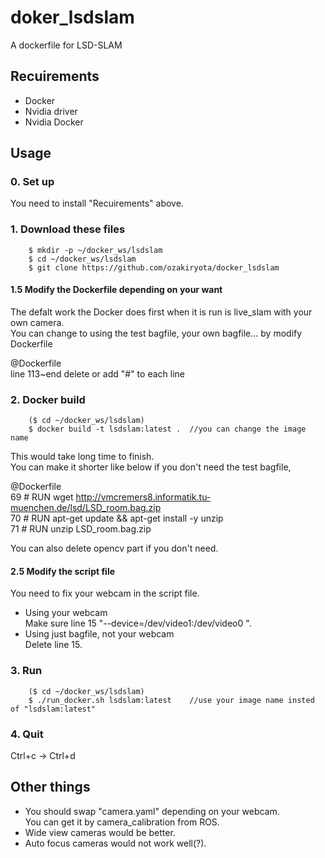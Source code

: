 # doker_lsdslam

A dockerfile for LSD-SLAM

## Recuirements
* Docker
* Nvidia driver
* Nvidia Docker

## Usage
### 0. Set up
You need to install "Recuirements" above.
### 1. Download these files
		$ mkdir -p ~/docker_ws/lsdslam
		$ cd ~/docker_ws/lsdslam
		$ git clone https://github.com/ozakiryota/docker_lsdslam
#### 1.5 Modify the Dockerfile depending on your want
The defalt work the Docker does first when it is run is live_slam with your own camera.  
You can change to using the test bagfile, your own bagfile... by modify Dockerfile  

@Dockerfile  
line 113~end delete or add "#" to each line
### 2. Docker build
		($ cd ~/docker_ws/lsdslam)
		$ docker build -t lsdslam:latest .	//you can change the image name
This would take long time to finish.  
You can make it shorter like below if you don't need the test bagfile,  

@Dockerfile  
69 # RUN wget http://vmcremers8.informatik.tu-muenchen.de/lsd/LSD_room.bag.zip  
70 # RUN apt-get update && apt-get install -y unzip  
71 # RUN unzip LSD_room.bag.zip  

You can also delete opencv part if you don't need.
#### 2.5 Modify the script file
You need to fix your webcam in the script file.  
+ Using your webcam  
Make sure line 15 "--device=/dev/video1:/dev/video0 \".
+ Using just bagfile, not your webcam  
Delete line 15.
### 3. Run
		($ cd ~/docker_ws/lsdslam)
		$ ./run_docker.sh lsdslam:latest	//use your image name insted of "lsdslam:latest"
### 4. Quit
Ctrl+c → Ctrl+d
## Other things
+ You should swap "camera.yaml" depending on your webcam.  
You can get it by camera_calibration from ROS.
+ Wide view cameras would be better.
+ Auto focus cameras would not work well(?).
